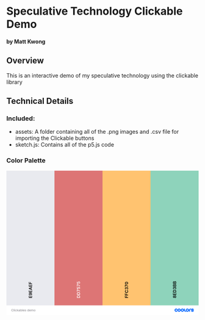 # Speculative Technology Clickable Demo
#### by Matt Kwong


## Overview
This is an interactive demo of my speculative technology using the clickable library

## Technical Details
### Included:
- assets: A folder containing all of the .png images and .csv file for importing the Clickable buttons
- sketch.js: Contains all of the p5.js code

### Color Palette
![](assets/ClickablesPalette.png)




